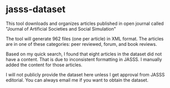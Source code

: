# jasss-dataset
This tool downloads and organizes articles published in open journal called "Journal of Artificial Societies and Social Simulation"

The tool will generate 962 files (one per article) in XML format. The articles are in one of these categories: peer reviewed, forum, and book reviews.

Based on my quick search, I found that eight articles in the dataset did not have a content. That is due to inconsistent formatting in JASSS. I manually added the content for those articles. 

I will not publicly provide the dataset here unless I get approval from JASSS editorial. You can always email me if you want to obtain the dataset.
